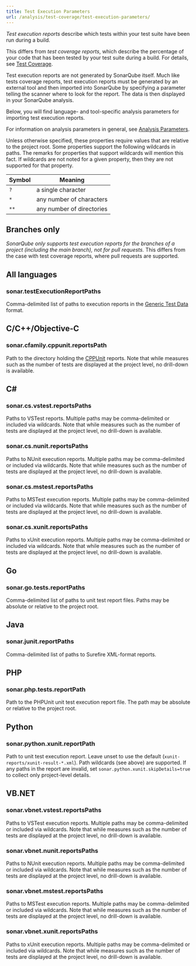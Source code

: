 ```yaml
---
title: Test Execution Parameters
url: /analysis/test-coverage/test-execution-parameters/
---
```


_Test execution reports_ describe which tests within your test suite have been run during a build.

This differs from _test coverage reports_, which describe the percentage of your code that has been tested by your test suite during a build.
For details, see [Test Coverage](/analysis/test-coverage/overview/).

Test execution reports are not generated by SonarQube itself.
Much like tests coverage reports, test execution reports must be generated by an external tool and then imported into SonarQube by specifying a parameter telling the scanner where to look for the report.
The data is then displayed in your SonarQube analysis.

Below, you will find language- and tool-specific analysis parameters for importing test execution reports.

For information on analysis parameters in general, see [Analysis Parameters](/analysis/analysis-parameters/).

Unless otherwise specified, these properties require values that are relative to the project root. Some properties support the following wildcards in paths. The remarks for properties that support wildcards will mention this fact. If wildcards are not noted for a given property, then they are not supported for that property.

Symbol | Meaning
-|-
`?` | a single character
`*` | any number of characters
`**` | any number of directories


## Branches only

_SonarQube only supports test execution reports for the branches of a project (including the main branch), not for pull requests._
This differs from the case with test coverage reports, where pull requests are supported.


## All languages

### sonar.testExecutionReportPaths

Comma-delimited list of paths to execution reports in the [Generic Test Data](/analysis/test-coverage/generic-test/) format.


## C/C++/Objective-C

### sonar.cfamily.cppunit.reportsPath

Path to the directory holding the [CPPUnit](https://sourceforge.net/projects/cppunit/) reports.
Note that while measures such as the number of tests are displayed at the project level, no drill-down is available.


## C#

### sonar.cs.vstest.reportsPaths

Paths to VSTest reports. Multiple paths may be comma-delimited or included via wildcards.
Note that while measures such as the number of tests are displayed at the project level, no drill-down is available.


### sonar.cs.nunit.reportsPaths

Paths to NUnit execution reports. Multiple paths may be comma-delimited or included via wildcards.
Note that while measures such as the number of tests are displayed at the project level, no drill-down is available.


### sonar.cs.mstest.reportsPaths

Paths to MSTest execution reports. Multiple paths may be comma-delimited or included via wildcards.
Note that while measures such as the number of tests are displayed at the project level, no drill-down is available.


### sonar.cs.xunit.reportsPaths

Paths to xUnit execution reports. Multiple paths may be comma-delimited or included via wildcards.
Note that while measures such as the number of tests are displayed at the project level, no drill-down is available.


## Go

### sonar.go.tests.reportPaths

Comma-delimited list of paths to unit test report files.
Paths may be absolute or relative to the project root.


## Java

### sonar.junit.reportPaths

Comma-delimited list of paths to Surefire XML-format reports.


## PHP

### sonar.php.tests.reportPath

Path to the PHPUnit unit test execution report file.
The path may be absolute or relative to the project root.


## Python

### sonar.python.xunit.reportPath

Path to unit test execution report.
Leave unset to use the default (`xunit-reports/xunit-result-*.xml`).
Path wildcards (see above) are supported.
If any paths in the report are invalid, set `sonar.python.xunit.skipDetails=true` to collect only project-level details.


## VB.NET

### sonar.vbnet.vstest.reportsPaths

Paths to VSTest execution reports.
Multiple paths may be comma-delimited or included via wildcards.
Note that while measures such as the number of tests are displayed at the project level, no drill-down is available.


### sonar.vbnet.nunit.reportsPaths

Paths to NUnit execution reports.
Multiple paths may be comma-delimited or included via wildcards.
Note that while measures such as the number of tests are displayed at the project level, no drill-down is available.


### sonar.vbnet.mstest.reportsPaths

Paths to MSTest execution reports.
Multiple paths may be comma-delimited or included via wildcards.
Note that while measures such as the number of tests are displayed at the project level, no drill-down is available.


### sonar.vbnet.xunit.reportsPaths

Paths to xUnit execution reports.
Multiple paths may be comma-delimited or included via wildcards.
Note that while measures such as the number of tests are displayed at the project level, no drill-down is available.

